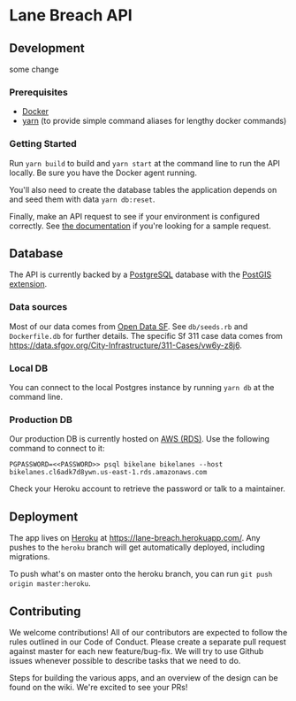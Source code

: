 # Lane Breach API
## Development
some change

### Prerequisites

* [Docker](https://www.docker.com/)
* [yarn](https://yarnpkg.com/en/) (to provide simple command aliases for lengthy docker commands)

### Getting Started

Run `yarn build` to build and `yarn start` at the command line to run the API locally. Be sure you have the Docker agent running.

You'll also need to create the database tables the application depends on and seed them with data `yarn db:reset`.

Finally, make an API request to see if your environment is configured correctly. See [the documentation](https://github.com/lanebreach/lanebreach-api/blob/master/docs.md) if you're looking for a sample request.

## Database

The API is currently backed by a [PostgreSQL](https://www.postgresql.org/) database with the [PostGIS extension](https://postgis.net/).

### Data sources

Most of our data comes from [Open Data SF](https://datasf.org/opendata/). See `db/seeds.rb` and
`Dockerfile.db` for further details. The specific Sf 311 case data comes from https://data.sfgov.org/City-Infrastructure/311-Cases/vw6y-z8j6.

### Local DB

You can connect to the local Postgres instance by running `yarn db` at the command line.

### Production DB

Our production DB is currently hosted on [AWS (RDS)](https://aws.amazon.com/rds/). Use the following command to connect to it:
```
PGPASSWORD=<<PASSWORD>> psql bikelane bikelanes --host bikelanes.cl6adk7d8ywn.us-east-1.rds.amazonaws.com
```

Check your Heroku account to retrieve the password or talk to a maintainer.

## Deployment

The app lives on [Heroku](https://www.heroku.com/) at https://lane-breach.herokuapp.com/. Any pushes to the `heroku` branch will get automatically deployed, including migrations.

To push what's on master onto the heroku branch, you can run `git push origin master:heroku`.

## Contributing

We welcome contributions! All of our contributors are expected to follow the rules outlined in our Code of Conduct. Please create a separate pull request against master for each new feature/bug-fix. We will try to use Github issues whenever possible to describe tasks that we need to do.

Steps for building the various apps, and an overview of the design can be found on the wiki. We're excited to see your PRs!
